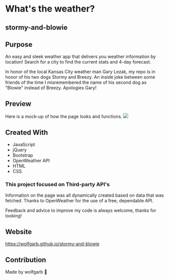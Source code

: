 # What's the weather?

## stormy-and-blowie

## Purpose
An easy and sleek weather app that delivers you weather information by location! Search for a city to find the current stats and 4-day forecast.

In honor of the local Kansas City weather man Gary Lezak, my repo is in honor of his two dogs Stormy and Breezy. An inside joke between some friends of the time I misremembered the name of his second dog as "Blowie" instead of Breezy. Apologies Gary!

## Preview
Here is a mock-up of how the page looks and functions.
<img src="assets\images\weather-app.gif"></img>

## Created With
* JavaScript
* jQuery
* Bootstrap
* OpenWeather API
* HTML
* CSS

### This project focused on Third-party API's 
Information on the page was all dynamically created based on data that was fetched. Thanks to OpenWeather for the use of a free, dependable API. 

Feedback and advice to improve my code is always welcome, thanks for looking!

## Website
https://wolfgarb.github.io/stormy-and-blowie

## Contribution
Made by wolfgarb 🐺
